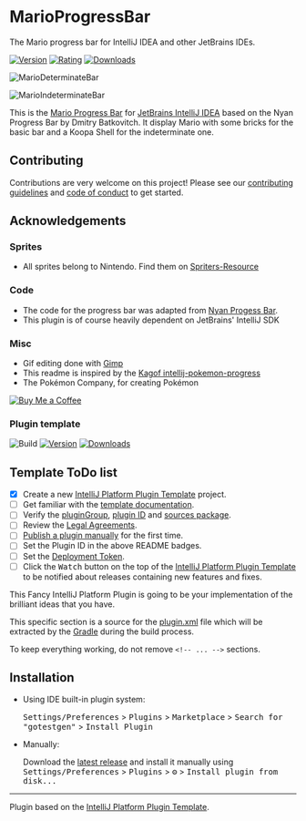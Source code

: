 # MarioProgressBar

The Mario progress bar for IntelliJ IDEA and other JetBrains IDEs.

[![Version](https://img.shields.io/jetbrains/plugin/v/14708-mario-progress-bar)](https://plugins.jetbrains.com/plugin/14708-mario-progress-bar/versions)
[![Rating](https://img.shields.io/jetbrains/plugin/r/rating/14708-mario-progress-bar)](https://plugins.jetbrains.com/plugin/14708-mario-progress-bar/reviews)
[![Downloads](https://img.shields.io/jetbrains/plugin/d/14708-mario-progress-bar)](https://plugins.jetbrains.com/plugin/14708-mario-progress-bar)

![MarioDeterminateBar](https://i.imgur.com/3ry0GOy.gif)

![MarioIndeterminateBar](https://i.imgur.com/fdUDmZI.gif)


This is the [Mario Progress Bar](https://plugins.jetbrains.com/plugin/14708-mario-progress-bar/versions) for [JetBrains IntelliJ IDEA](https://www.jetbrains.com/idea/) based on the Nyan Progress Bar by Dmitry Batkovitch. It display Mario with some bricks for the basic bar and a Koopa Shell for the indeterminate one.


## Contributing

Contributions are very welcome on this project! Please see our [contributing guidelines](CONTRIBUTING.md) and [code of conduct](CODE_OF_CONDUCT.md) to get started.

## Acknowledgements

### Sprites
* All sprites belong to Nintendo. Find them on [Spriters-Resource](https://www.spriters-resource.com/)

### Code

* The code for the progress bar was adapted from [Nyan Progess Bar](https://github.com/batya239/NyanProgressBar).
* This plugin is of course heavily dependent on JetBrains' IntelliJ SDK  

### Misc

* Gif editing done with [Gimp](https://www.gimp.org/)
* This readme is inspired by the [Kagof intellij-pokemon-progress](https://github.com/kagof/intellij-pokemon-progress/blob/master/README.md)
* The Pokémon Company, for creating Pokémon

[![Buy Me a Coffee](https://img.buymeacoffee.com/api/?url=aHR0cHM6Ly9pbWcuYnV5bWVhY29mZmVlLmNvbS9hcGkvP3VybD1hSFIwY0hNNkx5OWpaRzR1WW5WNWJXVmhZMjltWm1WbExtTnZiUzkxY0d4dllXUnpMM0J5YjJacGJHVmZjR2xqZEhWeVpYTXZNakF5TVM4d015ODBZekkwT0RnNE1XWmxOVE5pWmprM1lUa3pOV1kxWm1NNFlqRXpPV1EyTWk1d2JtYz0mc2l6ZT0zMDAmbmFtZT1raWtpbWFuamFybw==&creator=kikimanjaro&is_creating=creating%20mobile%20apps%20and%20plugins&design_code=1&design_color=%23ff813f&slug=kikimanjaro)](https://www.buymeacoffee.com/kikimanjaro)

### Plugin template

![Build](https://github.com/namp10010/gotestgen/workflows/Build/badge.svg)
[![Version](https://img.shields.io/jetbrains/plugin/v/PLUGIN_ID.svg)](https://plugins.jetbrains.com/plugin/PLUGIN_ID)
[![Downloads](https://img.shields.io/jetbrains/plugin/d/PLUGIN_ID.svg)](https://plugins.jetbrains.com/plugin/PLUGIN_ID)

## Template ToDo list
- [x] Create a new [IntelliJ Platform Plugin Template][template] project.
- [ ] Get familiar with the [template documentation][template].
- [ ] Verify the [pluginGroup](/gradle.properties), [plugin ID](/src/main/resources/META-INF/plugin.xml) and [sources package](/src/main/kotlin).
- [ ] Review the [Legal Agreements](https://plugins.jetbrains.com/docs/marketplace/legal-agreements.html).
- [ ] [Publish a plugin manually](https://plugins.jetbrains.com/docs/intellij/publishing-plugin.html?from=IJPluginTemplate) for the first time.
- [ ] Set the Plugin ID in the above README badges.
- [ ] Set the [Deployment Token](https://plugins.jetbrains.com/docs/marketplace/plugin-upload.html).
- [ ] Click the <kbd>Watch</kbd> button on the top of the [IntelliJ Platform Plugin Template][template] to be notified about releases containing new features and fixes.

<!-- Plugin description -->
This Fancy IntelliJ Platform Plugin is going to be your implementation of the brilliant ideas that you have.

This specific section is a source for the [plugin.xml](/src/main/resources/META-INF/plugin.xml) file which will be extracted by the [Gradle](/build.gradle.kts) during the build process.

To keep everything working, do not remove `<!-- ... -->` sections.
<!-- Plugin description end -->

## Installation

- Using IDE built-in plugin system:

  <kbd>Settings/Preferences</kbd> > <kbd>Plugins</kbd> > <kbd>Marketplace</kbd> > <kbd>Search for "gotestgen"</kbd> >
  <kbd>Install Plugin</kbd>

- Manually:

  Download the [latest release](https://github.com/namp10010/gotestgen/releases/latest) and install it manually using
  <kbd>Settings/Preferences</kbd> > <kbd>Plugins</kbd> > <kbd>⚙️</kbd> > <kbd>Install plugin from disk...</kbd>


---
Plugin based on the [IntelliJ Platform Plugin Template][template].

[template]: https://github.com/JetBrains/intellij-platform-plugin-template
